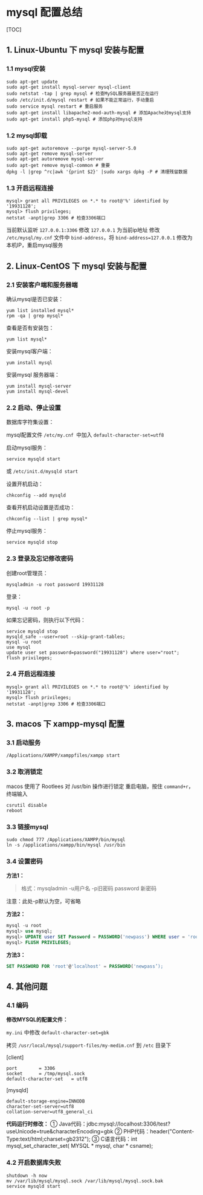 # mysql 配置总结

[TOC]

## 1. Linux-Ubuntu 下 mysql 安装与配置

### 1.1 mysql安装

```shell
sudo apt-get update
sudo apt-get install mysql-server mysql-client
sudo netstat -tap | grep mysql # 检查MySQL服务器是否正在运行
sudo /etc/init.d/mysql restart # 如果不能正常运行，手动重启
sudo service mysql restart # 重启服务
sudo apt-get install libapache2-mod-auth-mysql # 添加Apache对mysql支持
sudo apt-get install php5-mysql # 添加php对mysql支持
```

### 1.2 mysql卸载

```shell
sudo apt-get autoremove --purge mysql-server-5.0
sudo apt-get remove mysql-server
sudo apt-get autoremove mysql-server
sudo apt-get remove mysql-common # 重要
dpkg -l |grep ^rc|awk '{print $2}' |sudo xargs dpkg -P # 清理残留数据
```

### 1.3 开启远程连接

```shell
mysql> grant all PRIVILEGES on *.* to root@'%' identified by '19931128';
mysql> flush privileges;
netstat -anpt|grep 3306 # 检查3306端口
```

当前默认监听 `127.0.0.1:3306`
修改 `127.0.0.1` 为当前ip地址
修改 `/etc/mysql/my.cnf` 文件中 `bind-address`，将 `bind-address=127.0.0.1` 修改为本机IP，重启mysql服务

## 2. Linux-CentOS 下 mysql 安装与配置

### 2.1 安装客户端和服务器端

确认mysql是否已安装：

```Shell
yum list installed mysql*
rpm -qa | grep mysql*
```

查看是否有安装包：

```shell
yum list mysql*
```

安装mysql客户端：

```shell
yum install mysql
```

安装mysql 服务器端：

```shell
yum install mysql-server
yum install mysql-devel
```

### 2.2 启动、停止设置

数据库字符集设置：

mysql配置文件 `/etc/my.cnf `中加入 `default-character-set=utf8`

启动mysql服务：

```shell
service mysqld start
```

或 `/etc/init.d/mysqld start`

设置开机启动：

```shell
chkconfig --add mysqld
```

查看开机启动设置是否成功：

```shell
chkconfig --list | grep mysql*
```

停止mysql服务：

```shell
service mysqld stop
```

### 2.3 登录及忘记修改密码

创建root管理员：

```shell
mysqladmin -u root password 19931128
```

登录：

```shell
mysql -u root -p
```

如果忘记密码，则执行以下代码：

```shell
service mysqld stop
mysqld_safe --user=root --skip-grant-tables;
mysql -u root  
use mysql
update user set password=password("19931128") where user="root";  
flush privileges;
```

### 2.4 开启远程连接

```shell
mysql> grant all PRIVILEGES on *.* to root@'%' identified by '19931128';
mysql> flush privileges;
netstat -anpt|grep 3306 # 检查3306端口
```

## 3. macos 下 xampp-mysql 配置

### 3.1 启动服务

```shell
/Applications/XAMPP/xamppfiles/xampp start
```

### 3.2 取消锁定

macos 使用了 Rootlees 对 /usr/bin 操作进行锁定
重启电脑，按住 `command+r`，终端输入

```shell
csrutil disable
reboot
```

### 3.3 链接mysql

```shell
sudo chmod 777 /Applications/XAMPP/bin/mysql
ln -s /applications/xampp/bin/mysql /usr/bin
```

### 3.4 设置密码

**方法1：**

> 格式：mysqladmin -u用户名 -p旧密码 password 新密码

注意：此处-p默认为空，可省略

**方法2：**

```sql
mysql -u root
mysql> use mysql;
mysql> UPDATE user SET Password = PASSWORD('newpass') WHERE user = 'root';
mysql> FLUSH PRIVILEGES;
```

**方法3：**

```sql
SET PASSWORD FOR 'root'@'localhost' = PASSWORD('newpass’);
```

## 4. 其他问题

### 4.1 编码

**修改MYSQL的配置文件：**

`my.ini` 中修改 `default-character-set=gbk`

拷贝 `/usr/local/mysql/support-files/my-medim.cnf` 到 `/etc` 目录下

[client]

```
port        = 3306
socket      = /tmp/mysql.sock
default-character-set   = utf8
```

[mysqld]

```
default-storage-engine=INNODB
character-set-server=utf8
collation-server=utf8_general_ci
```

**代码运行时修改：**
① Java代码：jdbc:mysql://localhost:3306/test?useUnicode=true&characterEncoding=gbk
② PHP代码：header("Content-Type:text/html;charset=gb2312");
③ C语言代码：int mysql_set_character_set( MYSQL * mysql, char * csname);

### 4.2 开启数据库失败

```
shutdown -h now
mv /var/lib/mysql/mysql.sock /var/lib/mysql/mysql.sock.bak
service mysqld start
```
